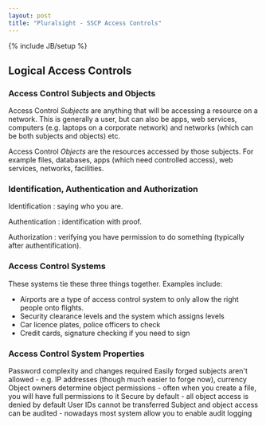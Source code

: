 ```yaml
---
layout: post
title: "Pluralsight - SSCP Access Controls"
---
```

{% include JB/setup %}

## Logical Access Controls

### Access Control Subjects and Objects

Access Control *Subjects* are anything that will be accessing a resource on a network. This is generally a user, but can also be apps, web services, computers (e.g. laptops on a corporate network) and networks (which can be both subjects and objects) etc. 

Access Control *Objects* are the resources accessed by those subjects. For example files, databases, apps (which need controlled access), web services, networks, facilities.

### Identification, Authentication and Authorization

Identification
: saying who you are.

Authentication
: identification with proof.

Authorization
: verifying you have permission to do something (typically after authentification).

### Access Control Systems

These systems tie these three things together. Examples include:
* Airports are a type of access control system to only allow the right people onto flights. 
* Security clearance levels and the system which assigns levels
* Car licence plates, police officers to check
* Credit cards, signature checking if you need to sign

### Access Control System Properties

Password complexity and changes required
Easily forged subjects aren't allowed - e.g. IP addresses (though much easier to forge now), currency
Object owners determine object permissions - often when you create a file, you will have full permissions to it
Secure by default - all object access is denied by default
User IDs cannot be transferred
Subject and object access can be audited - nowadays most system allow you to enable audit logging